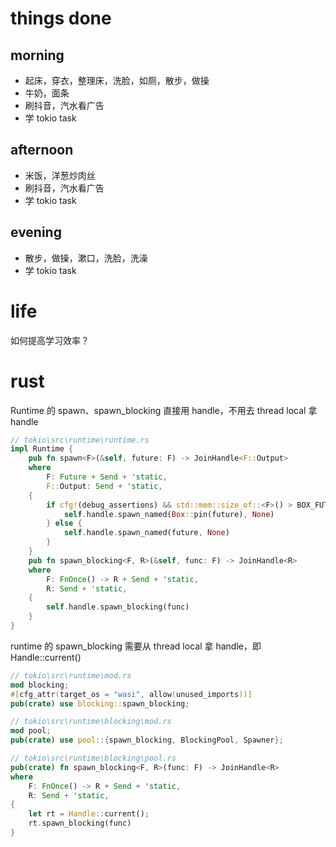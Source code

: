 # things done
## morning
* 起床，穿衣，整理床，洗脸，如厕，散步，做操
* 牛奶，面条
* 刷抖音，汽水看广告
* 学 tokio task
## afternoon
* 米饭，洋葱炒肉丝
* 刷抖音，汽水看广告
* 学 tokio task
## evening
* 散步，做操，漱口，洗脸，洗澡
* 学 tokio task

# life
如何提高学习效率？

# rust
Runtime 的 spawn、spawn_blocking 直接用 handle，不用去 thread local 拿 handle
```rust
// tokio\src\runtime\runtime.rs
impl Runtime {
    pub fn spawn<F>(&self, future: F) -> JoinHandle<F::Output>
    where
        F: Future + Send + 'static,
        F::Output: Send + 'static,
    {
        if cfg!(debug_assertions) && std::mem::size_of::<F>() > BOX_FUTURE_THRESHOLD {
            self.handle.spawn_named(Box::pin(future), None)
        } else {
            self.handle.spawn_named(future, None)
        }
    }
    pub fn spawn_blocking<F, R>(&self, func: F) -> JoinHandle<R>
    where
        F: FnOnce() -> R + Send + 'static,
        R: Send + 'static,
    {
        self.handle.spawn_blocking(func)
    }
}
```
runtime 的 spawn_blocking 需要从 thread local 拿 handle，即 Handle::current()
```rust
// tokio\src\runtime\mod.rs
mod blocking;
#[cfg_attr(target_os = "wasi", allow(unused_imports))]
pub(crate) use blocking::spawn_blocking;

// tokio\src\runtime\blocking\mod.rs
mod pool;
pub(crate) use pool::{spawn_blocking, BlockingPool, Spawner};

// tokio\src\runtime\blocking\pool.rs
pub(crate) fn spawn_blocking<F, R>(func: F) -> JoinHandle<R>
where
    F: FnOnce() -> R + Send + 'static,
    R: Send + 'static,
{
    let rt = Handle::current();
    rt.spawn_blocking(func)
}
```
